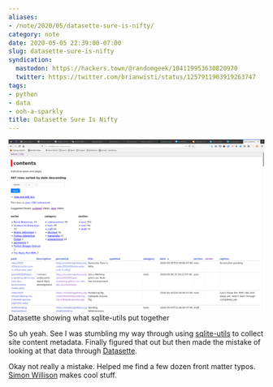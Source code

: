 ```yaml
---
aliases:
- /note/2020/05/datasette-sure-is-nifty/
category: note
date: 2020-05-05 22:39:00-07:00
slug: datasette-sure-is-nifty
syndication:
  mastodon: https://hackers.town/@randomgeek/104119953630820970
  twitter: https://twitter.com/brianwisti/status/1257911903919263747
tags:
- python
- data
- ooh-a-sparkly
title: Datasette Sure Is Nifty
---
```


![attachments/img/2020/cover-2020-05-05.png](../../../attachments/img/2020/cover-2020-05-05.png)
Datasette showing what sqlite-utils put together

So uh yeah. See I was stumbling my way through using [sqlite-utils](https://sqlite-utils.readthedocs.io) to collect site content metadata. Finally figured that out but then made the mistake of looking at that data through [Datasette](https://datasette.readthedocs.io).

Okay not really a mistake. Helped me find a few dozen front matter typos. [Simon Willison](https://simonwillison.net/) makes cool stuff.
